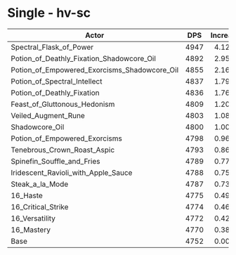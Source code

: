 # Single - hv-sc
| Actor | DPS | Increase |
|---|:---:|:---:|
|Spectral_Flask_of_Power|4947|4.12%|
|Potion_of_Deathly_Fixation_Shadowcore_Oil|4892|2.95%|
|Potion_of_Empowered_Exorcisms_Shadowcore_Oil|4855|2.16%|
|Potion_of_Spectral_Intellect|4837|1.79%|
|Potion_of_Deathly_Fixation|4836|1.76%|
|Feast_of_Gluttonous_Hedonism|4809|1.20%|
|Veiled_Augment_Rune|4803|1.08%|
|Shadowcore_Oil|4800|1.00%|
|Potion_of_Empowered_Exorcisms|4798|0.96%|
|Tenebrous_Crown_Roast_Aspic|4793|0.86%|
|Spinefin_Souffle_and_Fries|4789|0.77%|
|Iridescent_Ravioli_with_Apple_Sauce|4788|0.75%|
|Steak_a_la_Mode|4787|0.73%|
|16_Haste|4775|0.49%|
|16_Critical_Strike|4774|0.46%|
|16_Versatility|4772|0.42%|
|16_Mastery|4770|0.38%|
|Base|4752|0.00%|
